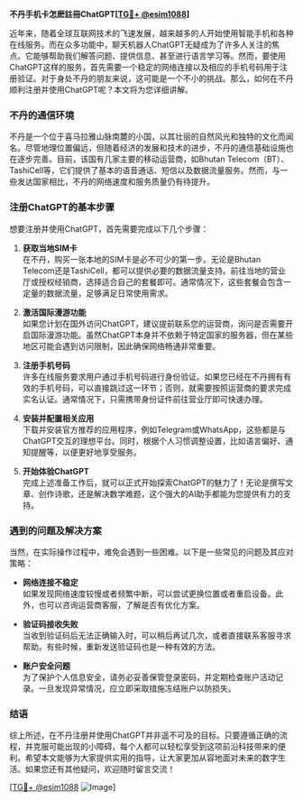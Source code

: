 **不丹手机卡怎麽註冊ChatGPT[[TG💪+ @esim1088](https://t.me/s/esim1088)]**

近年来，随着全球互联网技术的飞速发展，越来越多的人开始使用智能手机和各种在线服务。而在众多功能中，聊天机器人ChatGPT无疑成为了许多人关注的焦点。它能够帮助我们解答问题、提供信息、甚至进行语言学习等。然而，要使用ChatGPT这样的服务，首先需要一个稳定的网络连接以及相应的手机号码用于注册验证。对于身处不丹的朋友来说，这可能是一个不小的挑战。那么，如何在不丹顺利注册并使用ChatGPT呢？本文将为您详细讲解。

### 不丹的通信环境

不丹是一个位于喜马拉雅山脉南麓的小国，以其壮丽的自然风光和独特的文化而闻名。尽管地理位置偏远，但随着经济的发展和技术的进步，不丹的通信基础设施也在逐步完善。目前，该国有几家主要的移动运营商，如Bhutan Telecom（BT）、TashiCell等，它们提供了基本的语音通话、短信以及数据流量服务。然而，与一些发达国家相比，不丹的网络速度和服务质量仍有待提升。

### 注册ChatGPT的基本步骤

想要注册并使用ChatGPT，首先需要完成以下几个步骤：

1. **获取当地SIM卡**  
   在不丹，购买一张本地的SIM卡是必不可少的第一步。无论是Bhutan Telecom还是TashiCell，都可以提供必要的数据流量支持。前往当地的营业厅或授权经销商，选择适合自己的套餐即可。通常情况下，这些套餐会包含一定量的数据流量，足够满足日常使用需求。

2. **激活国际漫游功能**  
   如果您计划在国外访问ChatGPT，建议提前联系您的运营商，询问是否需要开启国际漫游功能。虽然ChatGPT本身并不依赖于特定国家的服务器，但在某些地区可能会遇到访问限制，因此确保网络畅通非常重要。

3. **注册手机号码**  
   许多在线服务要求用户通过手机号码进行身份验证。如果您已经在不丹拥有有效的手机号码，可以直接跳过这一环节；否则，就需要按照运营商的要求完成实名认证。通常情况下，只需携带身份证件前往营业厅即可快速办理。

4. **安装并配置相关应用**  
   下载并安装官方推荐的应用程序，例如Telegram或WhatsApp，这些都是与ChatGPT交互的理想平台。同时，根据个人习惯调整设置，比如语言偏好、通知提醒等，以便更好地享受服务。

5. **开始体验ChatGPT**  
   完成上述准备工作后，就可以正式开始探索ChatGPT的魅力了！无论是撰写文章、创作诗歌，还是解决数学难题，这个强大的AI助手都能为您提供有力的支持。

### 遇到的问题及解决方案

当然，在实际操作过程中，难免会遇到一些困难。以下是一些常见的问题及其应对策略：

- **网络连接不稳定**  
  如果发现网络速度较慢或者频繁中断，可以尝试更换位置或者重启设备。此外，也可以咨询运营商客服，了解是否有优化方案。

- **验证码接收失败**  
  当收到验证码后无法正确输入时，可以稍后再试几次，或者直接联系客服寻求帮助。有些时候，重新发送验证码也是一种有效的方法。

- **账户安全问题**  
  为了保护个人信息安全，请务必妥善保管登录密码，并定期检查账户活动记录。一旦发现异常情况，应立即采取措施冻结账户以防损失。

### 结语

综上所述，在不丹注册并使用ChatGPT并非遥不可及的目标。只要遵循正确的流程，并克服可能出现的小障碍，每个人都可以轻松享受到这项前沿科技带来的便利。希望本文能够为大家提供实用的指导，让大家更加从容地面对未来的数字生活。如果您还有其他疑问，欢迎随时留言交流！

[[TG💪+ @esim1088](https://t.me/s/esim1088) ![Image](https://i.postimg.cc/4NQfJmqS/Snipaste-2025-05-13-00-14-12.png)]